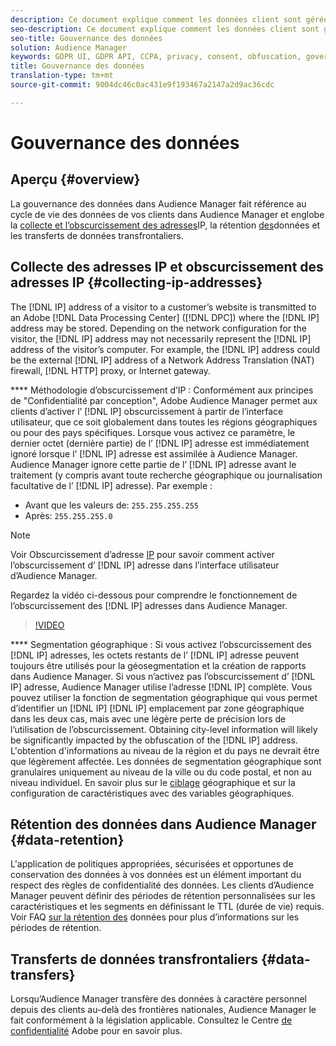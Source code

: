 ```yaml
---
description: Ce document explique comment les données client sont gérées dans Audience Manager.
seo-description: Ce document explique comment les données client sont gérées dans Audience Manager.
seo-title: Gouvernance des données
solution: Audience Manager
keywords: GDPR UI, GDPR API, CCPA, privacy, consent, obfuscation, governance
title: Gouvernance des données
translation-type: tm+mt
source-git-commit: 9004dc46c0ac431e9f193467a2147a2d9ac36cdc

---
```



# Gouvernance des données

## Aperçu {#overview}

La gouvernance des données dans Audience Manager fait référence au cycle de vie des données de vos clients dans Audience Manager et englobe la [collecte et l’obscurcissement des adresses](data-governance.md#collecting-ip-addresses)IP, la rétention [des](data-governance.md#data-retention)données et les transferts [](data-governance.md#data-transfers)de données transfrontaliers.

## Collecte des adresses IP et obscurcissement des adresses IP {#collecting-ip-addresses}

The [!DNL IP] address of a visitor to a customer’s website is transmitted to an Adobe [!DNL Data Processing Center] ([!DNL DPC]) where the [!DNL IP] address may be stored. Depending on the network configuration for the visitor, the [!DNL IP] address may not necessarily represent the [!DNL IP] address of the visitor’s computer. For example, the [!DNL IP] address could be the external [!DNL IP] address of a Network Address Translation (NAT) firewall, [!DNL HTTP] proxy, or Internet gateway.

**** Méthodologie d’obscurcissement d’IP : Conformément aux principes de "Confidentialité par conception", Adobe Audience Manager permet aux clients d’activer l’ [!DNL IP] obscurcissement à partir de l’interface utilisateur, que ce soit globalement dans toutes les régions géographiques ou pour des pays spécifiques. Lorsque vous activez ce paramètre, le dernier octet (dernière partie) de l’ [!DNL IP] adresse est immédiatement ignoré lorsque l’ [!DNL IP] adresse est assimilée à Audience Manager. Audience Manager ignore cette partie de l’ [!DNL IP] adresse avant le traitement (y compris avant toute recherche géographique ou journalisation facultative de l’ [!DNL IP] adresse). Par exemple :

* Avant que les valeurs de: `255.255.255.255`
* Après: `255.255.255.0`

>[!NOTE]
>
>Voir Obscurcissement d’adresse [IP](../../features/administration/ip-obfuscation.md) pour savoir comment activer l’obscurcissement d’ [!DNL IP] adresse dans l’interface utilisateur d’Audience Manager.

Regardez la vidéo ci-dessous pour comprendre le fonctionnement de l’obscurcissement des [!DNL IP] adresses dans Audience Manager.

>[!VIDEO](https://video.tv.adobe.com/v/27218/?captions=fre_fr)

**** Segmentation géographique : Si vous activez l’obscurcissement des [!DNL IP] adresses, les octets restants de l’ [!DNL IP] adresse peuvent toujours être utilisés pour la géosegmentation et la création de rapports dans Audience Manager. Si vous n’activez pas l’obscurcissement d’ [!DNL IP] adresse, Audience Manager utilise l’adresse [!DNL IP] complète. Vous pouvez utiliser la fonction de segmentation géographique qui vous permet d’identifier un [!DNL IP] [!DNL IP] emplacement par zone géographique dans les deux cas, mais avec une légère perte de précision lors de l’utilisation de l’obscurcissement. Obtaining city-level information will likely be significantly impacted by the obfuscation of the [!DNL IP] address. L'obtention d'informations au niveau de la région et du pays ne devrait être que légèrement affectée. Les données de segmentation géographique sont granulaires uniquement au niveau de la ville ou du code postal, et non au niveau individuel. En savoir plus sur le [ciblage](../../features/traits/trait-geotarget-keys.md) géographique et sur la configuration de caractéristiques avec des variables géographiques.

## Rétention des données dans Audience Manager {#data-retention}

L'application de politiques appropriées, sécurisées et opportunes de conservation des données à vos données est un élément important du respect des règles de confidentialité des données. Les clients d’Audience Manager peuvent définir des périodes de rétention personnalisées sur les caractéristiques et les segments en définissant le TTL (durée de vie) requis. Voir FAQ [sur la rétention des](../../faq/faq-privacy.md) données pour plus d’informations sur les périodes de rétention.

## Transferts de données transfrontaliers {#data-transfers}

Lorsqu’Audience Manager transfère des données à caractère personnel depuis des clients au-delà des frontières nationales, Audience Manager le fait conformément à la législation applicable. Consultez le Centre [de confidentialité](https://www.adobe.com/privacy/eudatatransfers.html) Adobe pour en savoir plus.